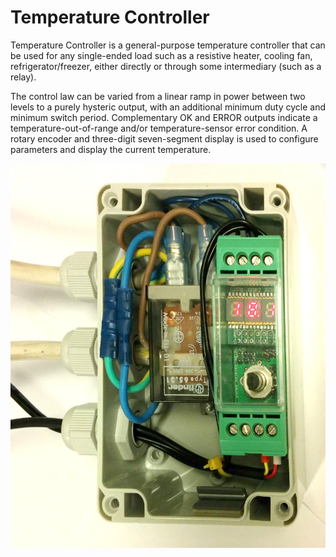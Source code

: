 # Temperature Controller

Temperature Controller  is a general-purpose temperature controller that can be used for any single-ended load such as a resistive heater, cooling fan, refrigerator/freezer, either directly or through some intermediary (such as a relay).

The control law can be varied from a linear ramp in power between two levels to a purely hysteric output, with an additional minimum duty cycle and minimum switch period. Complementary OK and ERROR outputs indicate a temperature-out-of-range and/or temperature-sensor error condition. A rotary encoder and three-digit seven-segment display is used to configure parameters and display the current temperature.

![Image](./img.jpg?raw=true)
